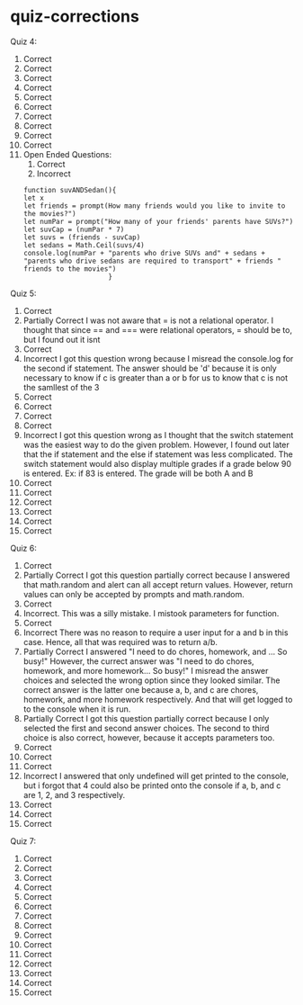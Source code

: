 # quiz-corrections
Quiz 4:
1. Correct
2. Correct
3. Correct
4. Correct
5. Correct
6. Correct
7. Correct
8. Correct
9. Correct
10. Correct
11. Open Ended Questions:
    1. Correct
    2. Incorrect
      ```
      function suvANDSedan(){
      let x
      let friends = prompt(How many friends would you like to invite to the movies?")
      let numPar = prompt("How many of your friends' parents have SUVs?")
      let suvCap = (numPar * 7)
      let suvs = (friends - suvCap)
      let sedans = Math.Ceil(suvs/4)
      console.log(numPar + "parents who drive SUVs and" + sedans + "parents who drive sedans are required to transport" + friends " friends to the movies")
                           }   
      ```
Quiz 5:
1. Correct
2. Partially Correct
I was not aware that = is not a relational operator. I thought that since == and === were relational operators, = should be to, but I found out it isnt
3. Correct
4. Incorrect
I got this question wrong because I misread the console.log for the second if statement. The answer should be 'd' because it is only necessary to know if c is greater than a or b for us to know that c is not the samllest of the 3
5. Correct
6. Correct
7. Correct
8. Correct
9. Incorrect
I got this question wrong as I thought that the switch statement was the easiest way to do the given problem. However, I found out later that the if statement and the else if statement was less complicated. The switch statement would also display multiple grades if a grade below 90 is entered. Ex: if 83 is entered. The grade will be both A and B
10. Correct
11. Correct
12. Correct
13. Correct
14. Correct
15. Correct

Quiz 6:
1. Correct
2. Partially Correct
I got this question partially correct because I answered that math.random and alert can all accept return values. However, return values can only be accepted by prompts and math.random.
3. Correct
4. Incorrect. This was a silly mistake. I mistook parameters for function.
5. Correct
6. Incorrect
There was no reason to require a user input for a and b in this case. Hence, all that was required was to return a/b. 
7. Partially Correct
I answered "I need to do chores, homework, and ... So busy!" However, the currect answer was "I need to do chores, homework, and more homework... So busy!" I misread the answer choices and selected the wrong option since they looked similar. The correct answer is the latter one because a, b, and c are chores, homework, and more homework respectively. And that will get logged to to the console when it is run.
8. Partially Correct
I got this question partially correct because I only selected the first and second answer choices. The second to third choice is also correct, however, because it accepts parameters too.
9. Correct
10. Correct
11. Correct
12. Incorrect
I answered that only undefined will get printed to the console, but i forgot that 4 could also be printed onto the console if a, b, and c are 1, 2, and 3 respectively.
13. Correct
14. Correct
15. Correct

Quiz 7:
1. Correct
2. Correct
3. Correct
4. Correct
5. Correct
6. Correct
7. Correct
8. Correct
9. Correct
10. Correct
11. Correct
12. Correct
13. Correct
14. Correct
15. Correct
